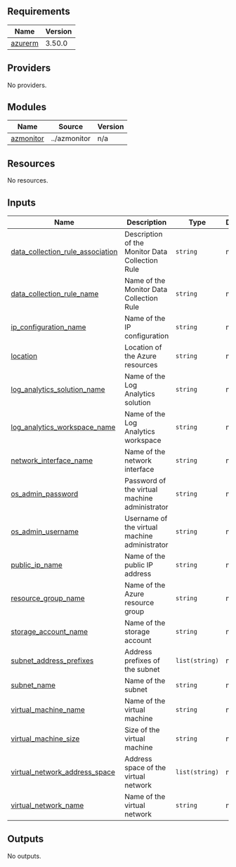 <!-- BEGIN_TF_DOCS -->
## Requirements

| Name | Version |
|------|---------|
| <a name="requirement_azurerm"></a> [azurerm](#requirement\_azurerm) | 3.50.0 |

## Providers

No providers.

## Modules

| Name | Source | Version |
|------|--------|---------|
| <a name="module_azmonitor"></a> [azmonitor](#module\_azmonitor) | ../azmonitor | n/a |

## Resources

No resources.

## Inputs

| Name | Description | Type | Default | Required |
|------|-------------|------|---------|:--------:|
| <a name="input_data_collection_rule_association"></a> [data\_collection\_rule\_association](#input\_data\_collection\_rule\_association) | Description of the Monitor Data Collection Rule | `string` | n/a | yes |
| <a name="input_data_collection_rule_name"></a> [data\_collection\_rule\_name](#input\_data\_collection\_rule\_name) | Name of the Monitor Data Collection Rule | `string` | n/a | yes |
| <a name="input_ip_configuration_name"></a> [ip\_configuration\_name](#input\_ip\_configuration\_name) | Name of the IP configuration | `string` | n/a | yes |
| <a name="input_location"></a> [location](#input\_location) | Location of the Azure resources | `string` | n/a | yes |
| <a name="input_log_analytics_solution_name"></a> [log\_analytics\_solution\_name](#input\_log\_analytics\_solution\_name) | Name of the Log Analytics solution | `string` | n/a | yes |
| <a name="input_log_analytics_workspace_name"></a> [log\_analytics\_workspace\_name](#input\_log\_analytics\_workspace\_name) | Name of the Log Analytics workspace | `string` | n/a | yes |
| <a name="input_network_interface_name"></a> [network\_interface\_name](#input\_network\_interface\_name) | Name of the network interface | `string` | n/a | yes |
| <a name="input_os_admin_password"></a> [os\_admin\_password](#input\_os\_admin\_password) | Password of the virtual machine administrator | `string` | n/a | yes |
| <a name="input_os_admin_username"></a> [os\_admin\_username](#input\_os\_admin\_username) | Username of the virtual machine administrator | `string` | n/a | yes |
| <a name="input_public_ip_name"></a> [public\_ip\_name](#input\_public\_ip\_name) | Name of the public IP address | `string` | n/a | yes |
| <a name="input_resource_group_name"></a> [resource\_group\_name](#input\_resource\_group\_name) | Name of the Azure resource group | `string` | n/a | yes |
| <a name="input_storage_account_name"></a> [storage\_account\_name](#input\_storage\_account\_name) | Name of the storage account | `string` | n/a | yes |
| <a name="input_subnet_address_prefixes"></a> [subnet\_address\_prefixes](#input\_subnet\_address\_prefixes) | Address prefixes of the subnet | `list(string)` | n/a | yes |
| <a name="input_subnet_name"></a> [subnet\_name](#input\_subnet\_name) | Name of the subnet | `string` | n/a | yes |
| <a name="input_virtual_machine_name"></a> [virtual\_machine\_name](#input\_virtual\_machine\_name) | Name of the virtual machine | `string` | n/a | yes |
| <a name="input_virtual_machine_size"></a> [virtual\_machine\_size](#input\_virtual\_machine\_size) | Size of the virtual machine | `string` | n/a | yes |
| <a name="input_virtual_network_address_space"></a> [virtual\_network\_address\_space](#input\_virtual\_network\_address\_space) | Address space of the virtual network | `list(string)` | n/a | yes |
| <a name="input_virtual_network_name"></a> [virtual\_network\_name](#input\_virtual\_network\_name) | Name of the virtual network | `string` | n/a | yes |

## Outputs

No outputs.
<!-- END_TF_DOCS -->